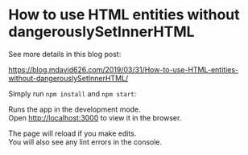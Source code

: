 # How to use HTML entities without dangerouslySetInnerHTML

See more details in this blog post:

https://blog.mdavid626.com/2019/03/31/How-to-use-HTML-entities-without-dangerouslySetInnerHTML/

Simply run `npm install` and `npm start`:

Runs the app in the development mode.<br>
Open [http://localhost:3000](http://localhost:3000) to view it in the browser.

The page will reload if you make edits.<br>
You will also see any lint errors in the console.
